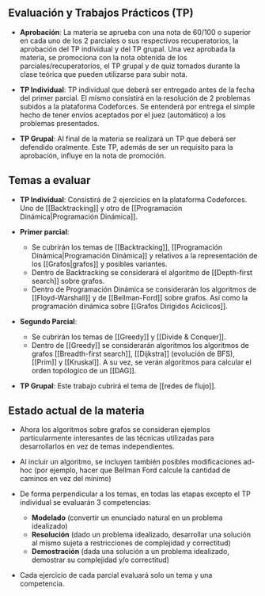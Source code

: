 ## Evaluación y Trabajos Prácticos (TP)

- **Aprobación**: La materia se aprueba con una nota de 60/100 o superior en cada uno de los 2 parciales o sus respectivos recuperatorios, la aprobación del TP individual y del TP grupal. Una vez aprobada la materia, se promociona con la nota obtenida de los parciales/recuperatorios, el TP grupal y de quiz tomados durante la clase teórica que pueden utilizarse para subir nota.  

* **TP Individual**: TP individual que deberá ser entregado antes de la fecha del primer parcial. El mismo consistirá en la resolución de 2 problemas subidos a la plataforma Codeforces. Se entenderá por entrega el simple hecho de tener envíos aceptados por el juez (automático) a los problemas presentados.  

- **TP Grupal**: Al final de la materia se realizará un TP que deberá ser defendido oralmente. Este TP, además de ser un requisito para la aprobación, influye en la nota de promoción.

## Temas a evaluar

- **TP Individual**: Consistirá de 2 ejercicios en la plataforma Codeforces. Uno de [[Backtracking]] y otro de [[Programación Dinámica|Programación Dinámica]].  

- **Primer parcial**:   
    - Se cubrirán los temas de [[Backtracking]], [[Programación Dinámica|Programación Dinámica]] y relativos a la representación de los [[Grafos|grafos]] y posibles variantes. 
    - Dentro de Backtracking se considerará el algoritmo de [[Depth-first search]] sobre grafos.
    - Dentro de Programación Dinámica se considerarán los algoritmos de [[Floyd-Warshall]] y de [[Bellman-Ford]] sobre grafos. Así como la programación dinámica sobre [[Grafos Dirigidos Acíclicos]]. 

- **Segundo Parcial**:  
    - Se cubrirán los temas de [[Greedy]] y [[Divide & Conquer]].
    - Dentro de [[Greedy]] se considerarán algoritmos los algoritmos de grafos [[Breadth-first search]], [[Dijkstra]] (evolución de BFS), [[Prim]] y [[Kruskal]]. A su vez, se verán algoritmos para calcular el orden topólogico de un [[DAG]].  

- **TP Grupal**: Este trabajo cubrirá el tema de [[redes de flujo]].

## Estado actual de la materia

- Ahora los algoritmos sobre grafos se consideran ejemplos particularmente interesantes de las técnicas utilizadas para desarrollarlos en vez de temas independientes.  

- Al incluir un algoritmo, se incluyen también posibles modificaciones ad-hoc (por ejemplo, hacer que Bellman Ford calcule la cantidad de caminos en vez del mínimo)   

- De forma perpendicular a los temas, en todas las etapas excepto el TP individual se evaluarán 3 competencias: 
    - **Modelado** (convertir un enunciado natural en un problema idealizado)
    - **Resolución** (dado un problema idealizado, desarrollar una solución al mismo sujeta a restricciones de complejidad y correctitud)
    - **Demostración** (dada una solución a un problema idealizado, demostrar su complejidad y/o correctitud)  

- Cada ejercicio de cada parcial evaluará solo un tema y una competencia.